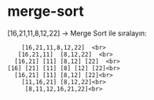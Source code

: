 # merge-sort

[16,21,11,8,12,22] -> Merge Sort ile sıralayın:

        [16,21,11,8,12,22]  <br>
       [16,21,11]  [8,12,22]  <br> 
      [16,21] [11] [8,12] [22]  <br>
    [16] [21] [11] [8] [12] [22]<br>
      [16,21] [11] [8,12] [22]<br>
        [11,16,21] [8,12,22]<br>
         [8,11,12,16,21,22]<br>
